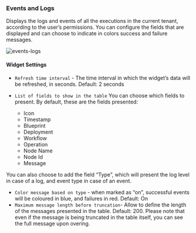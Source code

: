 ### Events and Logs
Displays the logs and events of all the executions in the current tenant, according to the user’s permissions. You can configure the fields that are displayed and can choose to indicate in colors success and failure messages.

![events-logs](https://docs.cloudify.co/4.4.0/images/ui/widgets/events-logs-2.png)

#### Widget Settings
* `Refresh time interval` - The time interval in which the widget’s data will be refreshed, in seconds. Default: 2 seconds
* `List of fields to show in the table` You can choose which fields to present. By default, these are the fields presented: 

   * Icon
   * Timestamp
   * Blueprint
   * Deployment
   * Workflow
   * Operation
   * Node Name
   * Node Id
   * Message
   
You can also choose to add the field “Type”, which will present the log level in case of a log, and event type in case of an event. 
* `Color message based on type` - when marked as “on”, successful events will be coloured in blue, and failures in red. Default: On
* `Maximum message length before truncation`- Allow to define the length of the messages presented in the table. Default: 200. Please note that even if the message is being truncated in the table itself, you can see the full message upon overing. 